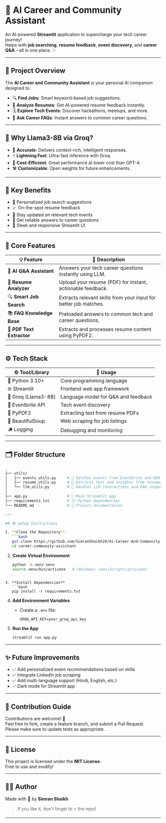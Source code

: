 # 🚀 AI Career and Community Assistant

An AI-powered **Streamlit** application to supercharge your tech career journey!  
Helps with **job searching**, **resume feedback**, **event discovery**, and **career Q&A** – all in one place. ✨

---

## 📌 Project Overview

The **AI Career and Community Assistant** is your personal AI companion designed to:

* 🔍 **Find Jobs**: Smart keyword-based job suggestions.
* 📄 **Analyze Resumes**: Get AI-powered resume feedback instantly.
* 🗓️ **Explore Tech Events**: Discover hackathons, meetups, and more.
* 🤖 **Ask Career FAQs**: Instant answers to common career questions.

---

## 🤖 Why Llama3-8B via Groq?

* 🎯 **Accurate**: Delivers context-rich, intelligent responses.
* ⚡ **Lightning Fast**: Ultra-fast inference with Groq.
* 💸 **Cost-Efficient**: Great performance at lower cost than GPT-4.
* 🛠️ **Customizable**: Open weights for future enhancements.

---

## 🎯 Key Benefits

* 💼 Personalized job search suggestions
* 📈 On-the-spot resume feedback
* 🧳 Stay updated on relevant tech events
* 🧠 Get reliable answers to career questions
* 🎨 Sleek and responsive Streamlit UI

---

## 🧠 Core Features

| 💡 Feature                | 📝 Description                                                   |
| ------------------------- | ---------------------------------------------------------------- |
| 🤖 **AI Q&A Assistant**    | Answers your tech career questions instantly using LLM.         |
| 📄 **Resume Analyzer**     | Upload your resume (PDF) for instant, actionable feedback.      |
| 🔍 **Smart Job Search**    | Extracts relevant skills from your input for better job matches.|
| 📚 **FAQ Knowledge Base**  | Preloaded answers to common tech and career questions.          |
| 🧹 **PDF Text Extractor**  | Extracts and processes resume content using PyPDF2.             |

---

## ⚙️ Tech Stack

| ⚙️ Tool/Library     | 🔧 Usage                             |
| ------------------- | ------------------------------------ |
| 🐍 Python 3.10+     | Core programming language            |
| 🌐 Streamlit        | Frontend web app framework           |
| 🧠 Groq (Llama3-8B) | Language model for Q&A and feedback  |
| 🎫 Eventbrite API   | Tech event discovery                 |
| 📄 PyPDF2           | Extracting text from resume PDFs     |
| 🧽 BeautifulSoup    | Web scraping for job listings        |
| 🪵 Logging          | Debugging and monitoring             |

---

## 🗂️ Folder Structure

```bash
.
├── utils/
│   ├── events_utils.py     # 📅 Fetches events from Eventbrite and GDG APIs
│   ├── resume_utils.py     # 📄 Extracts text and insights from resumes
│   └── llm_utils.py        # 🤖 Handles LLM interactions and FAQ responses
│
├── app.py                  # 🚀 Main Streamlit app
├── requirements.txt        # 📦 Python dependencies
└── README.md               # 📘 Project documentation

---

## 🛠️ Setup Instructions

1. **Clone the Repository**
   ```bash
   git clone https://github.com/SimranShaikh20/Ai-Career-And-Community-Assistent.git
   cd career-community-assistant
```

2. **Create Virtual Environment**
   ```bash
   python -m venv venv
   source venv/bin/activate   # (Windows: venv\Scripts\activate)
```

3. **Install Dependencies**
   ```bash
   pip install -r requirements.txt
   ```

4. **Add Environment Variables**
   - Create a `.env` file:
     ```
     GROQ_API_KEY=your_groq_api_key
     
     ```

5. **Run the App**
   ```bash
   streamlit run app.py
   ```

---

## ✨ Future Improvements

- ✅ Add personalized event recommendations based on skills
- ✅ Integrate LinkedIn job scraping
- ✅ Add multi-language support (Hindi, English, etc.)
- ✅ Dark mode for Streamlit app

---

## 🤝 Contribution Guide

Contributions are welcome! 🎉  
Feel free to fork, create a feature branch, and submit a Pull Request.  
Please make sure to update tests as appropriate.

---

## 📜 License

This project is licensed under the **MIT License**.  
Free to use and modify!

---

## 👨‍💻 Author

Made with 💖 by **Simran Shaikh**

> If you like it, don't forget to ⭐ the repo!

---
